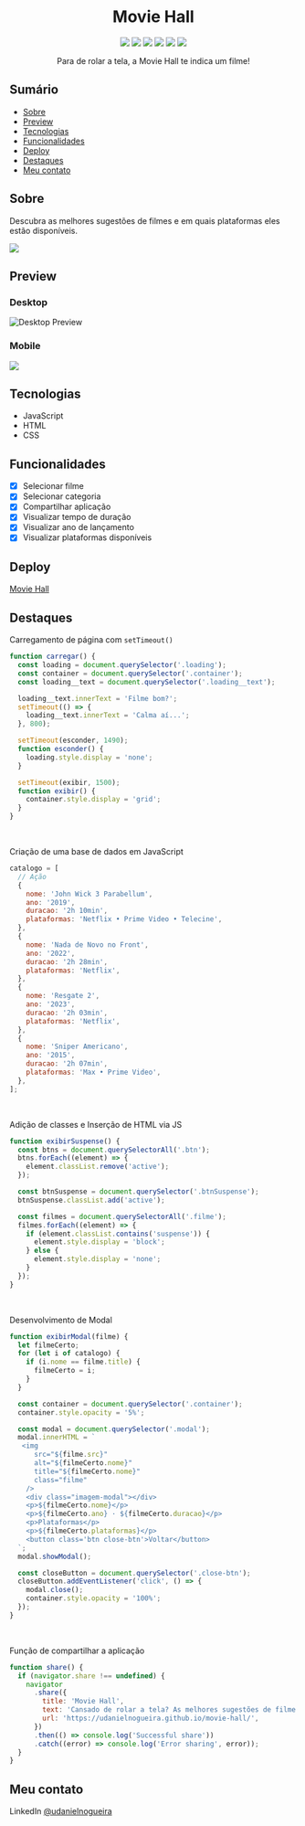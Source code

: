 <div align="center">
  <h1>Movie Hall</h1>
  <img src="https://img.shields.io/github/languages/count/udanielnogueira/movie-hall">
  <img src="https://img.shields.io/github/languages/top/udanielnogueira/movie-hall">
  <img src="https://img.shields.io/github/languages/code-size/udanielnogueira/movie-hall">
  <img src="https://img.shields.io/github/last-commit/udanielnogueira/movie-hall">
  <img src="https://img.shields.io/github/deployments/udanielnogueira/movie-hall/github-pages">
  <img src="https://img.shields.io/badge/responsive-yes-ff69b4">
  <p>Para de rolar a tela, a Movie Hall te indica um filme!</p>
</div>

## Sumário

- [Sobre](#about)
- [Preview](#preview)
- [Tecnologias](#built-with)
- [Funcionalidades](#key-features)
- [Deploy](#deploy)
- [Destaques](#highlights)
- [Meu contato](#contact)

<h2 id="about">Sobre</h2>

Descubra as melhores sugestões de filmes e em quais plataformas eles estão disponíveis.

<img src="./assets/img/desktop-mockup.png">

<h2 id="preview">Preview</h2>

<h3>Desktop</h3>

![Desktop Preview](./assets/img/desktop-preview.png 'Desktop Preview')

<h3>Mobile</h3>

<img src="./assets/img/mobile-preview.png">

<h2 id="built-with">Tecnologias</h2>

- JavaScript
- HTML
- CSS

<h2 id="key-features">Funcionalidades</h2>

- [x] Selecionar filme
- [x] Selecionar categoria
- [x] Compartilhar aplicação
- [x] Visualizar tempo de duração
- [x] Visualizar ano de lançamento
- [x] Visualizar plataformas disponíveis

<h2 id="deploy">Deploy</h2>

[Movie Hall](https://udanielnogueira.github.io/movie-hall/)

<h2 id="highlights">Destaques</h2>

Carregamento de página com `setTimeout()`

```js
function carregar() {
  const loading = document.querySelector('.loading');
  const container = document.querySelector('.container');
  const loading__text = document.querySelector('.loading__text');

  loading__text.innerText = 'Filme bom?';
  setTimeout(() => {
    loading__text.innerText = 'Calma aí...';
  }, 800);

  setTimeout(esconder, 1490);
  function esconder() {
    loading.style.display = 'none';
  }

  setTimeout(exibir, 1500);
  function exibir() {
    container.style.display = 'grid';
  }
}
```

<br>

Criação de uma base de dados em JavaScript

```js
catalogo = [
  // Ação
  {
    nome: 'John Wick 3 Parabellum',
    ano: '2019',
    duracao: '2h 10min',
    plataformas: 'Netflix • Prime Video • Telecine',
  },
  {
    nome: 'Nada de Novo no Front',
    ano: '2022',
    duracao: '2h 28min',
    plataformas: 'Netflix',
  },
  {
    nome: 'Resgate 2',
    ano: '2023',
    duracao: '2h 03min',
    plataformas: 'Netflix',
  },
  {
    nome: 'Sniper Americano',
    ano: '2015',
    duracao: '2h 07min',
    plataformas: 'Max • Prime Video',
  },
];
```

<br>

Adição de classes e Inserção de HTML via JS

```js
function exibirSuspense() {
  const btns = document.querySelectorAll('.btn');
  btns.forEach((element) => {
    element.classList.remove('active');
  });

  const btnSuspense = document.querySelector('.btnSuspense');
  btnSuspense.classList.add('active');

  const filmes = document.querySelectorAll('.filme');
  filmes.forEach((element) => {
    if (element.classList.contains('suspense')) {
      element.style.display = 'block';
    } else {
      element.style.display = 'none';
    }
  });
}
```

<br>

Desenvolvimento de Modal

```js
function exibirModal(filme) {
  let filmeCerto;
  for (let i of catalogo) {
    if (i.nome == filme.title) {
      filmeCerto = i;
    }
  }

  const container = document.querySelector('.container');
  container.style.opacity = '5%';

  const modal = document.querySelector('.modal');
  modal.innerHTML = `
   <img
      src="${filme.src}"
      alt="${filmeCerto.nome}"
      title="${filmeCerto.nome}"
      class="filme"
    />
    <div class="imagem-modal"></div>
    <p>${filmeCerto.nome}</p>
    <p>${filmeCerto.ano} · ${filmeCerto.duracao}</p>
    <p>Plataformas</p>
    <p>${filmeCerto.plataformas}</p>
    <button class='btn close-btn'>Voltar</button>
  `;
  modal.showModal();

  const closeButton = document.querySelector('.close-btn');
  closeButton.addEventListener('click', () => {
    modal.close();
    container.style.opacity = '100%';
  });
}
```

<br>

Função de compartilhar a aplicação

```js
function share() {
  if (navigator.share !== undefined) {
    navigator
      .share({
        title: 'Movie Hall',
        text: 'Cansado de rolar a tela? As melhores sugestões de filme estão aqui! Acesse: ',
        url: 'https://udanielnogueira.github.io/movie-hall/',
      })
      .then(() => console.log('Successful share'))
      .catch((error) => console.log('Error sharing', error));
  }
}
```

<h2 id="contact">Meu contato</h2>

LinkedIn [@udanielnogueira](https://www.linkedin.com/in/udanielnogueira/)
